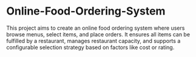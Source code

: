 # Online-Food-Ordering-System
This project aims to create an online food ordering system where users browse menus, select items, and place orders. It ensures all items can be fulfilled by a restaurant, manages restaurant capacity, and supports a configurable selection strategy based on factors like cost or rating.
